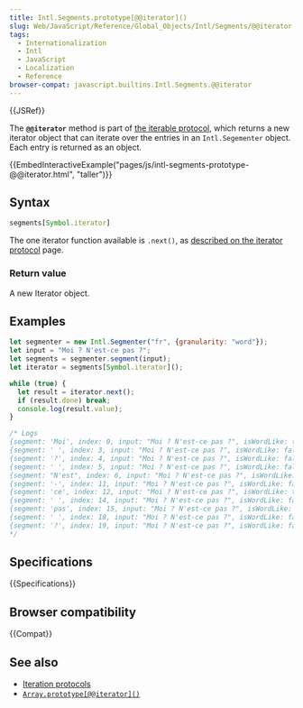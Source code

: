 ```yaml
---
title: Intl.Segments.prototype[@@iterator]()
slug: Web/JavaScript/Reference/Global_Objects/Intl/Segments/@@iterator
tags:
  - Internationalization
  - Intl
  - JavaScript
  - Localization
  - Reference
browser-compat: javascript.builtins.Intl.Segments.@@iterator
---
```

{{JSRef}}

The **`@@iterator`** method is part of [the iterable protocol](/en-US/docs/Web/JavaScript/Reference/Iteration_protocols#the_iterable_protocol), which returns a new iterator object that can iterate over the entries in an `Intl.Segementer` object.  Each entry is returned as an object.

{{EmbedInteractiveExample("pages/js/intl-segments-prototype-@@iterator.html", "taller")}}

## Syntax

```js
segments[Symbol.iterator]
```

The one iterator function available is `.next()`, as [described on the iterator protocol](/en-US/docs/Web/JavaScript/Reference/Iteration_protocols#the_iterator_protocol) page.

### Return value

A new Iterator object.


## Examples

```js
let segmenter = new Intl.Segmenter("fr", {granularity: "word"});
let input = "Moi ? N'est-ce pas ?";
let segments = segmenter.segment(input);
let iterator = segments[Symbol.iterator]();

while (true) {
  let result = iterator.next();
  if (result.done) break;
  console.log(result.value);
}

/* Logs
{segment: 'Moi', index: 0, input: "Moi ? N'est-ce pas ?", isWordLike: true}
{segment: ' ', index: 3, input: "Moi ? N'est-ce pas ?", isWordLike: false}
{segment: '?', index: 4, input: "Moi ? N'est-ce pas ?", isWordLike: false}
{segment: ' ', index: 5, input: "Moi ? N'est-ce pas ?", isWordLike: false}
{segment: "N'est", index: 6, input: "Moi ? N'est-ce pas ?", isWordLike: true}
{segment: '-', index: 11, input: "Moi ? N'est-ce pas ?", isWordLike: false}
{segment: 'ce', index: 12, input: "Moi ? N'est-ce pas ?", isWordLike: true}
{segment: ' ', index: 14, input: "Moi ? N'est-ce pas ?", isWordLike: false}
{segment: 'pas', index: 15, input: "Moi ? N'est-ce pas ?", isWordLike: true}
{segment: ' ', index: 18, input: "Moi ? N'est-ce pas ?", isWordLike: false}
{segment: '?', index: 19, input: "Moi ? N'est-ce pas ?", isWordLike: false}
*/
```

## Specifications

{{Specifications}}

## Browser compatibility

{{Compat}}

## See also

* [Iteration protocols](/en-US/docs/Web/JavaScript/Reference/Iteration_protocols)
* [`Array.prototype[@@iterator]()`](/en-US/docs/Web/JavaScript/Reference/Global_Objects/Array/@@iterator)
